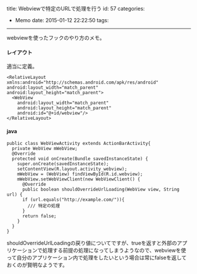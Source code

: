 title: Webviewで特定のURLで処理を行う
id: 57
categories:
  - Memo
date: 2015-01-12 22:22:50
tags:
---
webviewを使ったフックのやり方のメモ。

<!--more-->

#### レイアウト

適当に定義。

```
<RelativeLayout xmlns:android="http://schemas.android.com/apk/res/android"
android:layout_width="match_parent"
android:layout_height="match_parent">
  <WebView
    android:layout_width="match_parent"
    android:layout_height="match_parent"
    android:id="@+id/webview"/>
</RelativeLayout>
```

#### java

```
public class WebViewActivity extends ActionBarActivity{
  private WebView mWebView;
  @Override
  protected void onCreate(Bundle savedInstanceState) {
    super.onCreate(savedInstanceState);
    setContentView(R.layout.activity_webview);
    mWebView = (WebView) findViewById(R.id.webview);
    mWebView.setWebViewClient(new WebViewClient() {
      @Override
      public boolean shouldOverrideUrlLoading(WebView view, String url) {
      if (url.equals("http://example.com/")){
        /// 特定の処理
      }
      return false;
    }
  }
}
```

shouldOverrideUrlLoadingの戻り値についてですが、trueを返すと外部のアプリケーションで処理する前提の処理になってしまうようなので、webviewを使って自分のアプリケーション内で処理をしたいという場合は常にfalseを返しておくのが賢明なようです。